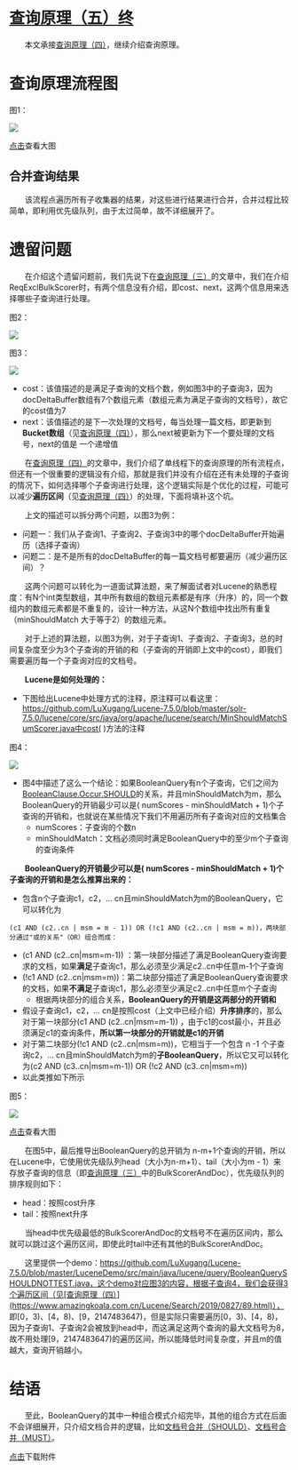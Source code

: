 # [查询原理（五）终](https://www.amazingkoala.com.cn/Lucene/Search/)

&emsp;&emsp;本文承接[查询原理（四）](https://www.amazingkoala.com.cn/Lucene/Search/2019/0827/89.html)，继续介绍查询原理。

# 查询原理流程图

图1：

<img src="查询原理（五）-image/1.png">

[点击]()查看大图

## 合并查询结果

&emsp;&emsp;该流程点遍历所有子收集器的结果，对这些进行结果进行合并，合并过程比较简单，即利用优先级队列，由于太过简单，故不详细展开了。

# 遗留问题

&emsp;&emsp;在介绍这个遗留问题前，我们先说下在[查询原理（三）](https://www.amazingkoala.com.cn/Lucene/Search/2019/0823/88.html)的文章中，我们在介绍ReqExclBulkScorer时，有两个信息没有介绍，即cost、next，这两个信息用来选择哪些子查询进行处理。

图2：

<img src="查询原理（五）-image/2.png">

图3：

<img src="查询原理（五）-image/3.png">

- cost：该值描述的是满足子查询的文档个数，例如图3中的子查询3，因为docDeltaBuffer数组有7个数组元素（数组元素为满足子查询的文档号），故它的cost值为7
- next：该值描述的是下一次处理的文档号，每当处理一篇文档，即更新到**Bucket数组**（见[查询原理（四）](https://www.amazingkoala.com.cn/Lucene/Search/2019/0827/89.html)），那么next被更新为下一个要处理的文档号，next的值是 一个递增值

&emsp;&emsp;在[查询原理（四）](https://www.amazingkoala.com.cn/Lucene/Search/2019/0827/89.html)的文章中，我们介绍了单线程下的查询原理的所有流程点，但还有一个很重要的逻辑没有介绍，那就是我们并没有介绍在还有未处理的子查询的情况下，如何选择哪个子查询进行处理，这个逻辑实际是个优化的过程，可能可以减少**遍历区间**（见[查询原理（四）](https://www.amazingkoala.com.cn/Lucene/Search/2019/0827/89.html)）的处理，下面将填补这个坑。

&emsp;&emsp;上文的描述可以拆分两个问题，以图3为例：

- 问题一：我们从子查询1、子查询2、子查询3中的哪个docDeltaBuffer开始遍历（选择子查询）
- 问题二：是不是所有的docDeltaBuffer的每一篇文档号都要遍历（减少遍历区间）？

&emsp;&emsp;这两个问题可以转化为一道面试算法题，来了解面试者对Lucene的熟悉程度：有N个int类型数组，其中所有数组的数组元素都是有序（升序）的，同一个数组内的数组元素都是不重复的，设计一种方法，从这N个数组中找出所有重复（minShouldMatch 大于等于2）的数组元素。

&emsp;&emsp;对于上述的算法题，以图3为例，对于子查询1、子查询2、子查询3，总的时间复杂度至少为3个子查询的开销的和（子查询的开销即上文中的cost），即我们需要遍历每一个子查询对应的文档号。

&emsp;&emsp;**Lucene是如何处理的：**

- 下图给出Lucene中处理方式的注释，原注释可以看这里：https://github.com/LuXugang/Lucene-7.5.0/blob/master/solr-7.5.0/lucene/core/src/java/org/apache/lucene/search/MinShouldMatchSumScorer.java中cost( )方法的注释

图4：

<img src="查询原理（五）-image/4.png">

- 图4中描述了这么一个结论：如果BooleanQuery有n个子查询，它们之间为[BooleanClause.Occur.SHOULD](https://www.amazingkoala.com.cn/Lucene/Search/2018/1211/25.html)的关系，并且minShouldMatch为m，那么BooleanQuery的开销最少可以是( numScores - minShouldMatch + 1)个子查询的开销和，也就说在某些情况下我们不用遍历所有子查询对应的文档集合
  - numScores：子查询的个数n
  - minShouldMatch：文档必须同时满足BooleanQuery中的至少m个子查询的查询条件

&emsp;&emsp;**BooleanQuery的开销最少可以是( numScores - minShouldMatch + 1)个子查询的开销和是怎么推算出来的：**

- 包含n个子查询c1，c2，... cn且minShouldMatch为m的BooleanQuery，它可以转化为

```text
(c1 AND (c2..cn | msm = m - 1)) OR (!c1 AND (c2..cn | msm = m))，两块部分通过"或的关系"（OR）组合而成：
```

- (c1 AND (c2..cn|msm=m-1)) ：第一块部分描述了满足BooleanQuery查询要求的文档，如果**满足**子查询c1，那么必须至少满足c2..cn中任意m-1个子查询
-  (!c1 AND (c2..cn|msm=m))：第二块部分描述了满足BooleanQuery查询要求的文档，如果**不满足**子查询c1，那么必须至少满足c2..cn中任意m个子查询
	- 根据两块部分的组合关系，**BooleanQuery的开销是这两部分的开销和**
- 假设子查询c1，c2，... cn是按照cost（上文中已经介绍）**升序排序**的，那么对于第一块部分(c1 AND (c2..cn|msm=m-1)) ，由于c1的cost最小，并且必须满足c1的查询条件，**所以第一块部分的开销就是c1的开销**
- 对于第二块部分(!c1 AND (c2..cn|msm=m))，它相当于一个包含 n -1 个子查询c2，... cn且minShouldMatch为m的**子BooleanQuery**，所以它又可以转化为(c2 AND (c3..cn|msm=m-1)) OR (!c2 AND (c3..cn|msm=m))
- 以此类推如下所示

图5：

<img src="查询原理（五）-image/5.png">

[点击]()查看大图

&emsp;&emsp;在图5中，最后推导出BooleanQuery的总开销为 n-m+1个查询的开销，所以在Lucene中，它使用优先级队列head（大小为n-m+1）、tail（大小为m - 1）来存放子查询的信息（即[查询原理（三）](https://www.amazingkoala.com.cn/Lucene/Search/2019/0823/88.html)中的BulkScorerAndDoc），优先级队列的排序规则如下：

- head：按照cost升序
- tail：按照next升序

&emsp;&emsp;当head中优先级最低的BulkScorerAndDoc的文档号不在遍历区间内，那么就可以跳过这个遍历区间，即使此时tail中还有其他的BulkScorerAndDoc。

&emsp;&emsp;这里提供一个demo：https://github.com/LuXugang/Lucene-7.5.0/blob/master/LuceneDemo/src/main/java/lucene/query/BooleanQuerySHOULDNOTTEST.java，这个demo对应图3的内容，根据子查询4，我们会获得3个遍历区间（见[查询原理（四）](https://www.amazingkoala.com.cn/Lucene/Search/2019/0827/89.html)）， 即[0，3)、[4，8)、[9，2147483647)，但是实际只需要遍历[0，3)、[4，8)，因为子查询1、子查询2会被放到head中，而这满足这两个查询的最大文档号为8，故不用处理[9，2147483647)的遍历区间，所以能降低时间复杂度，并且m的值越大，查询开销越小。

# 结语

&emsp;&emsp;至此，BooleanQuery的其中一种组合模式介绍完毕，其他的组合方式在后面不会详细展开，只介绍文档合并的逻辑，比如[文档号合并（SHOULD）](https://www.amazingkoala.com.cn/Lucene/Search/2018/1217/26.html)、[文档号合并（MUST）](https://www.amazingkoala.com.cn/Lucene/Search/2018/1218/27.html)。

[点击](http://www.amazingkoala.com.cn/attachment/Lucene/Search/查询原理/查询原理（五）终/查询原理（五）终.zip)下载附件